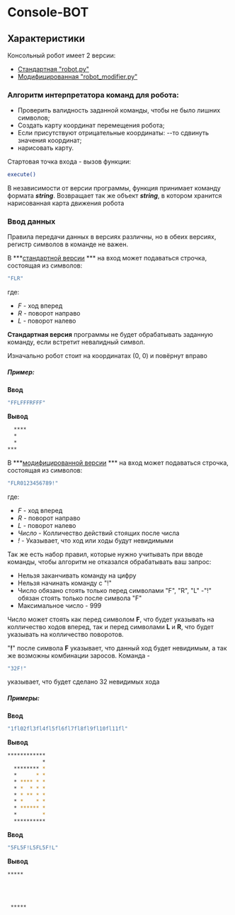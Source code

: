 # Console-BOT

## Характеристики

Консольный робот имеет 2 версии:
- [Стандартная "robot.py"](robot.py) 
- [Модифицированная "robot_modifier.py"](robot_modifier.py) 



### Алгоритм интерпретатора команд для робота:
- Проверить валидность заданной команды, чтобы не было лишних символов;
- Создать карту координат перемещения робота;
- Если присутствуют отрицательные координаты:
--то сдвинуть значения координат;
- нарисовать карту.

Стартовая точка входа - вызов функции: 
```sh
execute()
```

В независимости от версии программы, функция принимает команду формата ***string***.
Возвращает так же объект ***string***, в котором хранится нарисованная карта движения робота

### Ввод данных

Правила передачи данных в версиях различны, но в обеих версиях, регистр символов в команде не важен.

В ***[стандартной версии](robot.py) *** на вход может подаваться строчка, состоящая
из символов:

```sh
"FLR"
```
где:
* *F* - ход вперед
* *R* - поворот направо
* *L* - поворот налево

**Стандартная версия** программы не будет обрабатывать заданную команду, если встретит невалидный символ.

Изначально робот стоит на координатах (0, 0) и повёрнут вправо

##### Пример:

**Ввод**
```sh
"FFLFFFRFFF"
```
**Вывод**
```sh
  ****
  *   
  *   
***   
```

В ***[модифицированной версии](robot_modifier.py) *** на вход может подаваться строчка, состоящая
из символов:

```sh
"FLR0123456789!"
```
где:
* *F* - ход вперед
* *R* - поворот направо
* *L* - поворот налево
* *Число* - Колличество действий стоящих после числа
* *!* - Указывает, что ход или ходы будут невидимыми

Так же есть набор правил, которые нужно учитывать при вводе команды, чтобы алгоритм не отказался обрабатывать ваш запрос:
- Нельзя заканчивать команду на цифру
- Нельзя начинать команду с "!"
- Число обязано стоять только перед символами "F", "R", "L"
-"!" обязан стоять только после символа "F"
- Максимальное число - 999

Число может стоять как перед символом **F**, что будет указывать на колличество ходов вперед, так и перед символами **L** и **R**, что будет указывать на колличество поворотов.

"**!**" после символа **F** указывает, что данный ход будет невидимым, а так же возможны комбинации заросов.
Команда -
```sh
"32F!"
```
указывает, что будет сделано 32 невидимых хода

##### Примеры:

**Ввод**
```sh
"1fl02fl3fl4fl5fl6fl7fl8fl9fl10fl11fl"
```
**Вывод**
```sh
************
           *
  ******** *
  *      * *
  * **** * *
  * *  * * *
  * * ** * *
  * *    * *
  * ****** *
  *        *
  ********** 
```

**Ввод**
```sh
"5FL5F!L5FL5F!L"
```
**Вывод**
```sh
***** 
      
      
      
      
 *****
```





